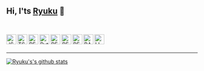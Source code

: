 ## Hi, I'ts <a href="https://ryukudz.com" target="_blank">Ryuku</a> 👋

<br />

<a href="https://developer.mozilla.org/en-US/docs/Web/JavaScript" target="_blank"><img align="left" alt="JS" width="26px" src="https://cdn.jsdelivr.net/gh/devicons/devicon/icons/javascript/javascript-original.svg" /></a>
<a href="https://www.typescriptlang.org/" target="_blank"><img align="left" alt="TS" width="26px" src="https://cdn.jsdelivr.net/gh/devicons/devicon/icons/typescript/typescript-original.svg" /></a>
<a href="https://react.dev/" target="_blank"><img align="left" alt="REACT" width="26px" src="https://cdn.jsdelivr.net/gh/devicons/devicon/icons/react/react-original.svg" /></a>
<a href="https://www.python.org" target="_blank"> <img align="left" alt="Python" width="26px" src="https://cdn.jsdelivr.net/gh/devicons/devicon/icons/python/python-original.svg"/> </a>
<a href="https://www.mysql.com/" target="_blank"><img align="left" alt="REACT" width="26px" src="https://cdn.jsdelivr.net/gh/devicons/devicon/icons/mysql/mysql-original.svg" /></a>
<a href="https://www.postgresql.org/" target="_blank"><img align="left" alt="REACT" width="26px" src="https://cdn.jsdelivr.net/gh/devicons/devicon/icons/postgresql/postgresql-original-wordmark.svg" /></a>
<a href="https://www.mongodb.com/" target="_blank"><img align="left" alt="REACT" width="26px" src="https://cdn.jsdelivr.net/gh/devicons/devicon/icons/mongodb/mongodb-original-wordmark.svg" /></a>
<a href="https://www.gnu.org/software/bash/" target="_blank"><img align="left" alt="BASH" width="26px" src="https://cdn.jsdelivr.net/gh/devicons/devicon/icons/bash/bash-original.svg" /></a>
<a href="https://www.linux.org/" target="_blank"><img align="left" alt="LINUX" width="26px" src="https://cdn.jsdelivr.net/gh/devicons/devicon/icons/linux/linux-original.svg" /></a>
<br />
<br />

---

[![Ryuku's's github stats](https://github-readme-stats.vercel.app/api?username=Ryukudz&include_all_commits=true&count_private=true&show_icons=true&line_height=20&title_color=FFFFFF&icon_color=FFFFFF&text_color=FFFFFF&bg_color=0D1117)](https://github.com/anuraghazra/github-readme-stats)
